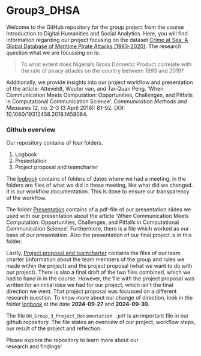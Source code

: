 # Group3_DHSA
Welcome to the GitHub repository for the group project from the course Introduction to Digital Humanities and Social Analytics. Here, you will find information regarding our project focusing on the dataset [Crime at Sea: A Global Database of Maritime Pirate Attacks (1993–2020)]( https://github.com/newzealandpaul/Maritime-Pirate-Attacks). The research question what we are focussing on is:
>To what extent does Nigeria’s Gross Domestic Product correlate with the rate of piracy attacks on the country between 1993 and 2019?

  
Additionally, we provide insights into our project workflow and presentation of the article:
Atteveldt, Wouter van, and Tai-Quan Peng. ‘When Communication Meets Computation: Opportunities, Challenges, and Pitfalls in Computational Communication Science’. *Communication Methods and Measures 12*, no. 2–3 (3 April 2018): 81–92. DOI: 10.1080/19312458.2018.1458084.

### Github overview
Our repository contains of four folders.
1)	Logbook
2)	Presentation
3)	Project proposal and teamcharter

The [logbook](https://github.com/marleen101/Introduction-to-digital-humanities-and-social-analytics_group3/tree/main/Logbook) contains of folders of dates where we had a meeting, in the folders are files of what we did in those meeting, like what did we changed. It is our workflow documentation. This is done to ensure our transparency of the workflow.

The folder [Presentation](https://github.com/marleen101/Introduction-to-digital-humanities-and-social-analytics_group3/tree/main/Presentation) contains of a pdf-file of our presentation slides we used with our presentation about the article ‘When Communication Meets Computation: Opportunities, Challenges, and Pitfalls in Computational Communication Science’. Furthermore, there is a file which worked as our base of our presentation. Also the presentation of our final project is in this folder. 


Lastly, [Project proposal and teamcharter](https://github.com/marleen101/Introduction-to-digital-humanities-and-social-analytics_group3/tree/main/Project%20proposal%20and%20team%20charter) contains the files of our team charter (information about the team members of the group and rules we made within the project) and the project proposal (what we want to do with our project). There is also a final draft of the two files combined, which we had to hand in in the course. However, the file with the project proposal was written for an initial idea we had for our project, which isn't the final direction we went. That project proposal was focussed on a different research question. To know more about our change of direction, look in the folder [logbook](https://github.com/marleen101/Introduction-to-digital-humanities-and-social-analytics_group3/tree/main/Logbook) at the date **2024-09-27** and **2024-09-30**. 


The file `DH_Group_3_Project_Documentation .pdf` is an important file in our github repository. The file states an overview of our project, workflow steps, our result of the project and reflection. 


Please explore the repository to learn more about our research and findings!

